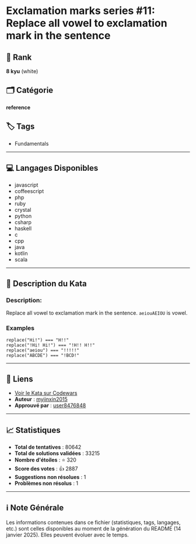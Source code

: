 # Exclamation marks series #11: Replace all vowel to exclamation mark in the sentence

## 🏅 Rank
**8 kyu** (white)

## 🗂️ Catégorie
**reference**

## 🏷️ Tags
- Fundamentals

---

## 💻 Langages Disponibles
- javascript
- coffeescript
- php
- ruby
- crystal
- python
- csharp
- haskell
- c
- cpp
- java
- kotlin
- scala

---

## 📜 Description du Kata

### Description:

 Replace all vowel to exclamation mark in the sentence. `aeiouAEIOU` is vowel.

### Examples

```
replace("Hi!") === "H!!"
replace("!Hi! Hi!") === "!H!! H!!"
replace("aeiou") === "!!!!!"
replace("ABCDE") === "!BCD!"
```

---

## 🔗 Liens
- [Voir le Kata sur Codewars](https://www.codewars.com/kata/57fb09ef2b5314a8a90001ed)
- **Auteur** : [myjinxin2015](https://www.codewars.com/users/myjinxin2015)
- **Approuvé par** : [user8476848](https://www.codewars.com/users/user8476848)

---

## 📈 Statistiques
- **Total de tentatives** : 80642
- **Total de solutions validées** : 33215
- **Nombre d'étoiles** : ⭐ 320
- **Score des votes** : 👍 2887
- **Suggestions non résolues** : 1
- **Problèmes non résolus** : 1

---

## ℹ️ Note Générale
Les informations contenues dans ce fichier (statistiques, tags, langages, etc.) sont celles disponibles au moment de la génération du README (14 janvier 2025). Elles peuvent évoluer avec le temps.
